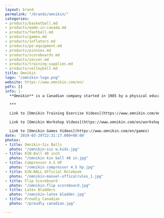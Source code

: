 ```yaml
---
layout: brand
permalink: "/brands/omnikin/"
categories:
- products/basketball.md
- products/made-in-canada.md
- products/football.md
- products/games.md
- products/inflators.md
- products/pe-equipment.md
- products/pinnies.md
- products/scoreboards.md
- products/soccer.md
- products/training-supplies.md
- products/volleyball.md
title: Omnikin
logo: "/omnikin-logo.png"
website: https://www.omnikin.com/en/
pdfs: []
info: |-
  **Omnikin** is a Canadian company started in 1985 by a physical education professional, Mario Demers. There is even KIN-BALL Sport with 4 million players worldwide and a federation! Omnikin has a two year warranty on their bladders from manufacturer defect from the purchase date.

  ***

  Link to [Omnikin Training Exercise Videos](https://www.omnikin.com/en/training)

  Link to [Omnikin Workshop Videos](https://www.omnikin.com/en/workshops)

  Link to [Omnikin Games Videos](https://www.omnikin.com/en/games)
date: '2019-03-29T22:31:17.000+00:00'
photos:
- title: Omnikin-Six Balls
  photo: "/omnikin-six w.kids.jpg"
- title: KIN-Ball 48 inch
  photo: "/omnikin kin ball 48 in.jpg"
- title: Compressor 4.5 HP
  photo: "/omnikin compressor 4.5 hp.jpg"
- title: KIN-BALL Official Rulebook
  photo: "/omnikin-manuel-officalrules_1.jpg"
- title: Flip Scoreboard
  photo: "/omnikin-flip scoreboard.jpg"
- title: Latex Bladders
  photo: "/omnikin-latex bladder.jpg"
- title: Proudly Canadian
  photo: "/proudly canadian.jpg"

---
```

